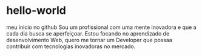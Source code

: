# hello-world
meu inicio no github
Sou um profissional com uma mente inovadora e que a cada dia busca se aperfeiçoar.
Estou focando no aprendizado  de desenvolvimento Web, quero me tornar um Developer que possaa  contribuir com tecnologias inovadoras no mercado.

